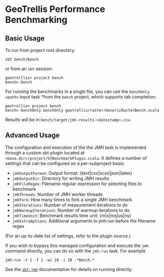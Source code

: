 # GeoTrellis Performance Benchmarking

## Basic Usage

To run from project root directory:

```
sbt bench/bench
```

or from an `sbt` session:

```
geotrelllis> project bench
bench> bench
```

For running the benchmarks in a single file, you can use the `benchOnly <path>` input task *from the `bench` project, which supports tab completion:

```
geotrellis> project bench
bench> benchOnly benchOnly geotrellis/raster/GenericRasterBench.scala
```

Results will be in `bench/target/jmh-results-<datestamp>.csv`.

## Advanced Usage

The configuration and execution of the the JMH task is implemented through a custom sbt plugin located at 
`<base.dir>/project/GTBenchmarkPlugin.scala`. It defines a number of settings that can be configured on a 
per-subproject basis:

* `jmhOutputFormat`: Output format: {text|csv|scsv|json|latex}
* `jmhOutputDir`: Directory for writing JMH results
* `jmhFileRegex`: Filename regular expression for selecting files to benchmark
* `jmhThreads`:  Number of JMH worker threads
* `jmhFork`: How many times to fork a single JMH benchmark
* `jmhIterations`: Number of measurement iterations to do
* `jmhWarmupIterations`: Number of warmup iterations to do
* `jmhTimeUnit`: Benchmark results time unit: {m|s|ms|us|ns}
* `jmhExtraOptions`: Additional arguments to jmh:run before the filename regex

(For an up-to-date list of settings, refer to the plugin source.)

If you wish to bypass this managed configuration and execute the `jmh` command directly, you can do so with the 
`jmh:run` task. For example

```
jmh:run -t 1 -f 1 -wi 10 -i 10 .*Bench.*
```

See the [`sbt-jmh`](https://github.com/ktoso/sbt-jmh#sbt-jmh) documentation for details on running directly.
